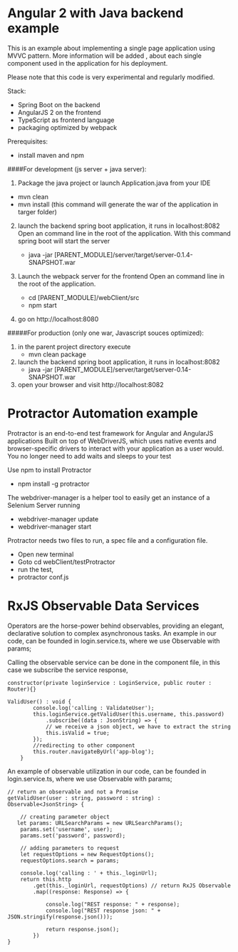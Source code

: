 

# Angular 2 with Java backend example

This is an example about implementing a single page application using MVVC pattern.
More information will be added , about each single component used in the application for his deployment.

Please note that this code is very experimental and regularly modified.


Stack:
- Spring Boot on the backend
- AngularJS 2 on the frontend
- TypeScript as frontend language
- packaging optimized by webpack

Prerequisites:
- install maven and npm

####For development (js server + java server):
1. Package the java project or launch Application.java from your IDE

 * mvn clean
 * mvn install (this command will generate the war of the application in targer folder)

2. launch the backend spring boot application, it runs in localhost:8082
   Open an command line in the root of the application.
   With this command spring boot will start the server

    * java -jar [PARENT_MODULE]/server/target/server-0.1.4-SNAPSHOT.war
3. Launch the webpack server for the frontend
   Open an command line in the root of the application.
    * cd [PARENT_MODULE]/webClient/src
    * npm start

4. go on http://localhost:8080

#####For production (only one war, Javascript souces optimized):
1. in the parent project directory execute
    * mvn clean package
2. launch the backend spring boot application, it runs in localhost:8082
    * java -jar [PARENT_MODULE]/server/target/server-0.14-SNAPSHOT.war
3. open your browser and visit http://localhost:8082


# Protractor Automation example

Protractor is an end-to-end test framework for Angular and AngularJS applications
Built on top of WebDriverJS, which uses native events and browser-specific
drivers to interact with your application as a user would. You no longer need to add waits and sleeps to your test


Use npm to install Protractor
*   npm install -g protractor

The webdriver-manager is a helper tool to easily get an instance of a Selenium Server running
*   webdriver-manager update
*   webdriver-manager start

Protractor needs two files to run, a spec file and a configuration file.
*   Open new terminal
*   Goto cd webClient/testProtractor
*   run the test,
* protractor conf.js


# RxJS Observable Data Services

Operators are the horse-power behind observables, providing an elegant, declarative solution to complex asynchronous tasks.
An example in our code, can be founded in login.service.ts, where we use Observable with params;

Calling the observable service can be done in the component file, in this case we subscribe the service response,


    constructor(private loginService : LoginService, public router : Router){}

    ValidUser() : void {
            console.log('calling : ValidateUser');
            this.loginService.getValidUser(this.username, this.password)
                .subscribe((data : JsonString) => {
                // we receive a json object, we have to extract the string
                this.isValid = true;
            });
            //redirecting to other component
            this.router.navigateByUrl('app-blog');
        }


An example of observable utilization in our code, can be founded in login.service.ts, where we use Observable with params;

    // return an observable and not a Promise
    getValidUser(user : string, password : string) : Observable<JsonString> {

        // creating parameter object
       let params: URLSearchParams = new URLSearchParams();
        params.set('username', user);
        params.set('password', password);

        // adding parameters to request
        let requestOptions = new RequestOptions();
        requestOptions.search = params;

        console.log('calling : ' + this._loginUrl);
        return this.http
            .get(this._loginUrl, requestOptions) // return RxJS Observable
            .map((response: Response) => {

                console.log("REST response: " + response);
                console.log("REST response json: " + JSON.stringify(response.json()));

                return response.json();
            })
    }




